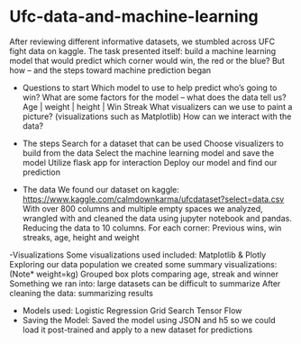 # Ufc-data-and-machine-learning

After reviewing different informative datasets, we stumbled across UFC fight data on kaggle. 
The task presented itself: build a machine learning model that would predict which corner would win, the red or the blue?
But how – and the steps toward machine prediction began

- Questions to start
Which model to use to help predict who’s going to win?
What are some factors for the model – what does the data tell us? Age | weight | height | Win Streak
What visualizers can we use to paint a picture? (visualizations such as Matplotlib)
How can we interact with the data?

- The steps
Search for a dataset that can be used
Choose visualizers to build from the data
Select the machine learning model and save the model
Utilize flask app for interaction
Deploy our model and find our prediction

- The data
We found our dataset on kaggle: https://www.kaggle.com/calmdownkarma/ufcdataset?select=data.csv
With over 800 columns and multiple empty spaces we analyzed, wrangled with and cleaned the data using jupyter notebook and pandas. 
Reducing the data to 10 columns. For each corner: Previous wins, win streaks, age, height and weight

-Visualizations
Some visualizations used included: Matplotlib & Plotly
Exploring our data population we created some summary visualizations: (Note* weight=kg)
Grouped box plots comparing age, streak and winner
Something we ran into: large datasets can be difficult to summarize
After cleaning the data: summarizing results

- Models used:
Logistic Regression
Grid Search
Tensor Flow 
- Saving the Model:
Saved the model using JSON and h5 so we could load it post-trained and apply to a new dataset for predictions

